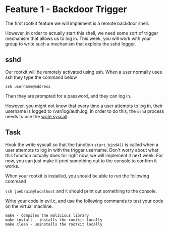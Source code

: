 # Feature 1 - Backdoor Trigger

The first rootkit feature we will implement is a remote backdoor shell.

However, in order to actually start this shell, we need some sort of trigger mechanism that allows us to log in.
This week, you will work with your group to write such a mechanism that exploits the sshd logger.

## sshd

Our rootkit will be remotely activated using ssh. When a user normally uses ssh they type the command below

`ssh username@address`

Then they are prompted for a password, and they can log in.

However, you might not know that every time a user attempts to log in, their username is logged to /var/log/auth.log.
In order to do this, the `sshd` process needs to use the [write syscall](https://man7.org/linux/man-pages/man2/write.2.html).

## Task

Hook the write syscall so that the function `start_bind4()` is called when a user attempts to log in with the trigger username.
Don't worry about what this function actually does for right now, we will implement it next week. For now, you can just make it print something out to the console to confirm it works.

When your rootkit is installed, you should be able to run the following command

`ssh joebruin@localhost` and it should print out something to the console.

Write your code in evil.c, and use the following commands to test your code on the virtual machine.

```
make - compiles the malicious library
make install - installs the rootkit locally
make clean - uninstalls the rootkit locally
```
